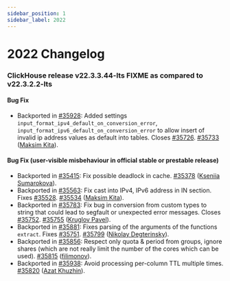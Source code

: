 ```yaml
---
sidebar_position: 1
sidebar_label: 2022
---
```


# 2022 Changelog
### ClickHouse release v22.3.3.44-lts FIXME as compared to v22.3.2.2-lts

#### Bug Fix
* Backported in [#35928](https://github.com/ClickHouse/ClickHouse/issues/35928): Added settings `input_format_ipv4_default_on_conversion_error`, `input_format_ipv6_default_on_conversion_error` to allow insert of invalid ip address values as default into tables. Closes [#35726](https://github.com/ClickHouse/ClickHouse/issues/35726). [#35733](https://github.com/ClickHouse/ClickHouse/pull/35733) ([Maksim Kita](https://github.com/kitaisreal)).

#### Bug Fix (user-visible misbehaviour in official stable or prestable release)

* Backported in [#35415](https://github.com/ClickHouse/ClickHouse/issues/35415): Fix possible deadlock in cache. [#35378](https://github.com/ClickHouse/ClickHouse/pull/35378) ([Kseniia Sumarokova](https://github.com/kssenii)).
* Backported in [#35563](https://github.com/ClickHouse/ClickHouse/issues/35563): Fix cast into IPv4, IPv6 address in IN section. Fixes [#35528](https://github.com/ClickHouse/ClickHouse/issues/35528). [#35534](https://github.com/ClickHouse/ClickHouse/pull/35534) ([Maksim Kita](https://github.com/kitaisreal)).
* Backported in [#35783](https://github.com/ClickHouse/ClickHouse/issues/35783): Fix bug in conversion from custom types to string that could lead to segfault or unexpected error messages. Closes [#35752](https://github.com/ClickHouse/ClickHouse/issues/35752). [#35755](https://github.com/ClickHouse/ClickHouse/pull/35755) ([Kruglov Pavel](https://github.com/Avogar)).
* Backported in [#35881](https://github.com/ClickHouse/ClickHouse/issues/35881): Fixes parsing of the arguments of the functions `extract`. Fixes [#35751](https://github.com/ClickHouse/ClickHouse/issues/35751). [#35799](https://github.com/ClickHouse/ClickHouse/pull/35799) ([Nikolay Degterinsky](https://github.com/evillique)).
* Backported in [#35856](https://github.com/ClickHouse/ClickHouse/issues/35856): Respect only quota & period from groups, ignore shares (which are not really limit the number of the cores which can be used). [#35815](https://github.com/ClickHouse/ClickHouse/pull/35815) ([filimonov](https://github.com/filimonov)).
* Backported in [#35938](https://github.com/ClickHouse/ClickHouse/issues/35938): Avoid processing per-column TTL multiple times. [#35820](https://github.com/ClickHouse/ClickHouse/pull/35820) ([Azat Khuzhin](https://github.com/azat)).

